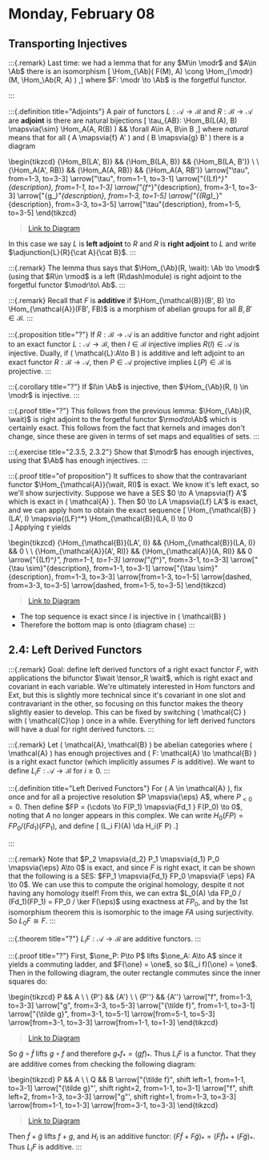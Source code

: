 # Monday, February 08

## Transporting Injectives

:::{.remark}
Last time: we had a lemma that for any $M\in \modr$ and $A\in \Ab$ there is an isomorphism
\[
\Hom_{\Ab}( F(M), A) \cong \Hom_{\modr}(M, \Hom_\Ab(R, A) )
,\]
where $F: \modr \to \Ab$ is the forgetful functor.

:::

:::{.definition title="Adjoints"}
A pair of functors $L: \mathcal{A} \to \mathcal{B}$ and $R: \mathcal{B} \to \mathcal{A}$ are **adjoint** is there are natural bijections
\[
\tau_{AB}: \Hom_B(L(A), B) \mapsvia{\sim} \Hom_A(A, R(B) ) && \forall A\in A, B\in B
,\]
where *natural* means that for all \( A \mapsvia{f} A' \) and \( B \mapsvia{g} B' \) there is a diagram

\begin{tikzcd}
	{\Hom_B(LA', B)} && {\Hom_B(LA, B)} && {\Hom_B(LA, B')} \\
	\\
	{\Hom_A(A', RB)} && {\Hom_A(A, RB)} && {\Hom_A(A, RB')}
	\arrow["\tau", from=1-3, to=3-3]
	\arrow["\tau", from=1-1, to=3-1]
	\arrow["{(Lf)^*}"{description}, from=1-1, to=1-3]
	\arrow["{f^*}"{description}, from=3-1, to=3-3]
	\arrow["{g_*}"{description}, from=1-3, to=1-5]
	\arrow["{(Rg)_*}"{description}, from=3-3, to=3-5]
	\arrow["\tau"{description}, from=1-5, to=3-5]
\end{tikzcd}

> [Link to Diagram](https://q.uiver.app/?q=WzAsNixbMCwwLCJcXEhvbV9CKExBJywgQikiXSxbMCwyLCJcXEhvbV9BKEEnLCBSQikiXSxbMiwwLCJcXEhvbV9CKExBLCBCKSJdLFsyLDIsIlxcSG9tX0EoQSwgUkIpIl0sWzQsMCwiXFxIb21fQihMQSwgQicpIl0sWzQsMiwiXFxIb21fQShBLCBSQicpIl0sWzIsMywiXFx0YXUiXSxbMCwxLCJcXHRhdSJdLFswLDIsIihMZileKiIsMV0sWzEsMywiZl4qIiwxXSxbMiw0LCJnXyoiLDFdLFszLDUsIihSZylfKiIsMV0sWzQsNSwiXFx0YXUiLDFdXQ==)

In this case we say $L$ is **left adjoint** to $R$ and $R$ is **right adjoint** to $L$ and write $\adjunction{L}{R}{\cat A}{\cat B}$.
:::

:::{.remark}
The lemma thus says that $\Hom_{\Ab}(R, \wait): \Ab \to \modr$ (using that $R\in \rmod$ is a left \(R\dash\)module) is right adjoint to the forgetful functor $\modr\to\ Ab$.
:::

:::{.remark}
Recall that $F$ is **additive** if $\Hom_{\mathcal{B}}(B', B) \to \Hom_{\mathcal{A}}(FB', FB)$ is a morphism of abelian groups for all $B, B' \in \mathcal{B}$.
:::

:::{.proposition title="?"}
If $R: \mathcal{B} \to \mathcal{A}$ is an additive functor and right adjoint to an exact functor $L: \mathcal{A} \to \mathcal{B}$, then $I\in \mathcal{B}$ injective implies $R(I)\in \mathcal{A}$ is injective.
Dually, if \( \mathcal{L}:A\to B  \) is additive and left adjoint to an exact functor $R: \mathcal{B} \to \mathcal{A}$, then $P\in \mathcal{A}$ projective implies $L(P) \in \mathcal{B}$ is projective.
:::

:::{.corollary title="?"}
If $I\in \Ab$ is injective, then $\Hom_{\Ab}(R, I) \in \modr$ is injective.
:::

:::{.proof title="?"}
This follows from the previous lemma: $\Hom_{\Ab}(R, \wait)$ is right adjoint to the forgetful functor $\rmod\to\Ab$ which is certainly exact.
This follows from the fact that kernels and images don't change, since these are given in terms of set maps and equalities of sets.
:::

:::{.exercise title="2.3.5, 2.3.2"}
Show that $\modr$ has enough injectives, using that $\Ab$ has enough injectives.
:::

:::{.proof title="of proposition"}
It suffices to show that the contravariant functor $\Hom_{\mathcal{A}}(\wait, RI)$ is exact.
We know it's left exact, so we'll show surjectivity.
Suppose we have a SES $0 \to A \mapsvia{f} A'$ which is exact in \( \mathcal{A} \).
Then $0 \to LA \mapsvia{Lf} LA'$ is exact, and we can apply hom to obtain the exact sequence
\[
\Hom_{\mathcal{B} }(LA', I) \mapsvia{(LF)^*} \Hom_{\mathcal{B}}(LA, I) \to 0  
.\]
Applying $\tau$ yields


\begin{tikzcd}
	{\Hom_{\mathcal{B}}(LA', I)} && {\Hom_{\mathcal{B}}(LA, I)} && 0 \\
	\\
	{\Hom_{\mathcal{A}}(A', RI)} && {\Hom_{\mathcal{A}}(A, RI)} && 0
	\arrow["{(Lf)^*}", from=1-1, to=1-3]
	\arrow["{f^*}", from=3-1, to=3-3]
	\arrow["{\tau \sim}"{description}, from=1-1, to=3-1]
	\arrow["{\tau \sim}"{description}, from=1-3, to=3-3]
	\arrow[from=1-3, to=1-5]
	\arrow[dashed, from=3-3, to=3-5]
	\arrow[dashed, from=1-5, to=3-5]
\end{tikzcd}

> [Link to Diagram](https://q.uiver.app/?q=WzAsNixbMCwwLCJcXEhvbV97XFxtYXRoY2Fse0J9fShMQScsIEkpIl0sWzIsMCwiXFxIb21fe1xcbWF0aGNhbHtCfX0oTEEsIEkpIl0sWzQsMCwiMCJdLFswLDIsIlxcSG9tX3tcXG1hdGhjYWx7QX19KEEnLCBSSSkiXSxbMiwyLCJcXEhvbV97XFxtYXRoY2Fse0F9fShBLCBSSSkiXSxbNCwyLCIwIl0sWzAsMSwiKExmKV4qIl0sWzMsNCwiZl4qIl0sWzAsMywiXFx0YXUgXFxzaW0iLDFdLFsxLDQsIlxcdGF1IFxcc2ltIiwxXSxbMSwyXSxbNCw1LCIiLDEseyJzdHlsZSI6eyJib2R5Ijp7Im5hbWUiOiJkYXNoZWQifX19XSxbMiw1LCIiLDEseyJzdHlsZSI6eyJib2R5Ijp7Im5hbWUiOiJkYXNoZWQifX19XV0=)

- The top sequence is exact since $I$ is injective in \( \mathcal{B}  \) 
- Therefore the bottom map is onto (diagram chase)
:::

## 2.4: Left Derived Functors

:::{.remark}
Goal: define left derived functors of a right exact functor $F$, with applications the bifunctor $\wait \tensor_R \wait$, which is right exact and covariant in each variable.
We're ultimately interested in Hom functors and Ext, but this is slightly more technical since it's covariant in one slot and contravariant in the other, so focusing on this functor makes the theory slightly easier to develop.
This can be fixed by switching \( \mathcal{C}  \) with \( \mathcal{C}\op  \) once in a while.
Everything for left derived functors will have a dual for right derived functors.
:::

:::{.remark}
Let \( \mathcal{A}, \mathcal{B}   \) be abelian categories where \( \mathcal{A}  \) has enough projectives and \( F: \mathcal{A} \to \mathcal{B}   \) is a right exact functor (which implicitly assumes $F$ is additive).
We want to define $L_i F: \mathcal{A} \to \mathcal{B}$ for $i\geq 0$. 
:::

:::{.definition title="Left Derived Functors"}
For \( A \in \mathcal{A}  \), fix once and for all a projective resolution $P \mapsvia{\eps} A$, where $P_{<0} = 0$.
Then define $FP = (\cdots \to F(P_1) \mapsvia{Fd_1 } F(P_0) \to 0$, noting that $A$ no longer appears in this complex.
We can write $H_0(FP) = FP_0 / (Fd_1)(FP_1)$, and define
\[
(L_i F)(A) \da H_i(F P)
.\]

:::

:::{.remark}
Note that $P_2 \mapsvia{d_2} P_1 \mapsvia{d_1} P_0 \mapsvia{\eps} A\to 0$ is exact, and since $F$ is right exact, it can be shown that the following is a SES: $FP_1 \mapsvia{Fd_1} FP_0 \mapsvia{F \eps} FA \to 0$.
We can use this to compute the original homology, despite it not having any homology itself!
From this, we can extra $L_0(A) \da FP_0 / (Fd_1)(FP_1) = FP_0 / \ker F(\eps)$ using exactness at $FP_0$, and by the 1st isomorphism theorem this is isomorphic to the image $FA$ using surjectivity.
So $L_0 F \cong F$.
:::

:::{.theorem title="?"}
$L_i F: \mathcal{A} \to \mathcal{B}$ are additive functors. 
:::

:::{.proof title="?"}
First, $\one_P: P\to P$ lifts $\one_A: A\to A$ since it yields a commuting ladder, and $F(\one) = \one$, so $(L_i f)(\one) = \one$.
Then in the following diagram, the outer rectangle commutes since the inner squares do:


\begin{tikzcd}
	P && A \\
	\\
	{P'} && {A'} \\
	\\
	{P''} && {A''}
	\arrow["f", from=1-3, to=3-3]
	\arrow["g", from=3-3, to=5-3]
	\arrow["{\tilde f}", from=1-1, to=3-1]
	\arrow["{\tilde g}", from=3-1, to=5-1]
	\arrow[from=5-1, to=5-3]
	\arrow[from=3-1, to=3-3]
	\arrow[from=1-1, to=1-3]
\end{tikzcd}

> [Link to Diagram](https://q.uiver.app/?q=WzAsNixbMiwwLCJBIl0sWzIsMiwiQSciXSxbMiw0LCJBJyciXSxbMCwwLCJQIl0sWzAsMiwiUCciXSxbMCw0LCJQJyciXSxbMCwxLCJmIl0sWzEsMiwiZyJdLFszLDQsIlxcdGlsZGUgZiJdLFs0LDUsIlxcdGlsZGUgZyJdLFs1LDJdLFs0LDFdLFszLDBdXQ==)

So $\tilde g \circ \tilde f$ lifts $g \circ f$ and therefore $g_* f_* = (gf)_*$.
Thus $L_i F$ is a functor.
That they are additive comes from checking the following diagram:


\begin{tikzcd}
	P && A \\
	\\
	Q && B
	\arrow["{\tilde f}", shift left=1, from=1-1, to=3-1]
	\arrow["{\tilde g}"', shift right=2, from=1-1, to=3-1]
	\arrow["f", shift left=2, from=1-3, to=3-3]
	\arrow["g"', shift right=1, from=1-3, to=3-3]
	\arrow[from=1-1, to=1-3]
	\arrow[from=3-1, to=3-3]
\end{tikzcd}

> [Link to Diagram](https://q.uiver.app/?q=WzAsNCxbMCwwLCJQIl0sWzIsMCwiQSJdLFswLDIsIlEiXSxbMiwyLCJCIl0sWzAsMiwiXFx0aWxkZSBmIiwwLHsib2Zmc2V0IjotMX1dLFswLDIsIlxcdGlsZGUgZyIsMix7Im9mZnNldCI6Mn1dLFsxLDMsImYiLDAseyJvZmZzZXQiOi0yfV0sWzEsMywiZyIsMix7Im9mZnNldCI6MX1dLFswLDFdLFsyLDNdXQ==)

Then $\tilde f + \tilde g$ lifts $f+g$, and $H_i$ is an additive functor: $(F \tilde f + F \tilde g)_* = (F\tilde f)_* + (F\tilde g)_*$.
Thus $L_i F$ is additive.
:::











